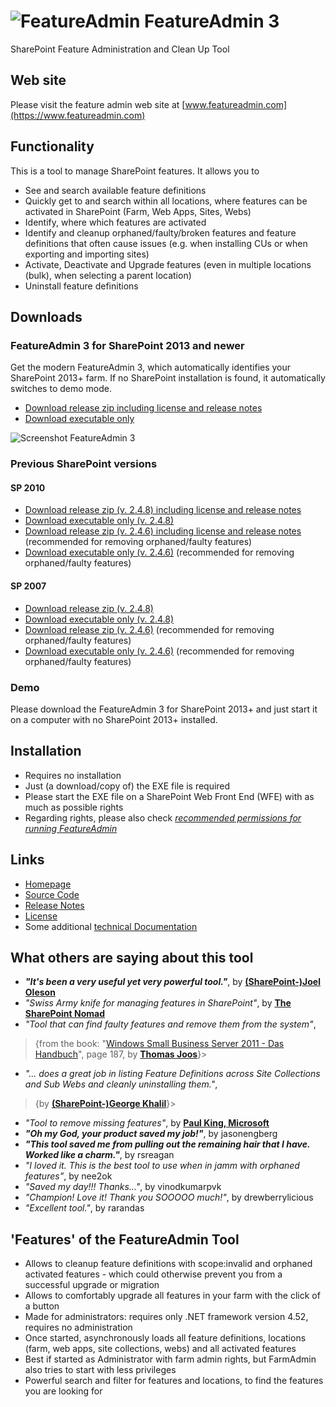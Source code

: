 # ![FeatureAdmin](https://www.featureadmin.com/assets/img/fa-logo/fa-logo-48.png) FeatureAdmin 3

SharePoint Feature Administration and Clean Up Tool

## Web site

Please visit the feature admin web site at [www.featureadmin.com](https://www.featureadmin.com)

## Functionality

This is a tool to manage SharePoint features. It allows you to

* See and search available feature definitions
* Quickly get to and search within all locations, where features can be activated in SharePoint (Farm, Web Apps, Sites, Webs)
* Identify, where which features are activated
* Identify and cleanup orphaned/faulty/broken features and feature definitions that often cause issues (e.g. when installing CUs or when exporting and importing sites)
* Activate, Deactivate and Upgrade features (even in multiple locations (bulk), when selecting a parent location)
* Uninstall feature definitions

## Downloads

### FeatureAdmin 3 for SharePoint 2013 and newer

Get the modern FeatureAdmin 3, which automatically identifies your SharePoint 2013+ farm.
If no SharePoint installation is found, it automatically switches to demo mode.

* [Download release zip including license and release notes](https://github.com/achimismaili/featureadmin/raw/master/Releases/FeatureAdmin.zip)
* [Download executable only](https://github.com/achimismaili/featureadmin/raw/master/Releases/FeatureAdmin.exe)

![Screenshot FeatureAdmin 3](https://www.featureadmin.com/assets/img/featureadmin3.png)

### Previous SharePoint versions

#### SP 2010

* [Download release zip (v. 2.4.8) including license and release notes](https://github.com/achimismaili/featureadmin/raw/master/Releases/Sp2010/2.4.8/FeatureAdmin2010.zip)
* [Download executable only (v. 2.4.8)](https://github.com/achimismaili/featureadmin/raw/master/Releases/Sp2010/2.4.8/FeatureAdmin2010.exe)
* [Download release zip (v. 2.4.6) including license and release notes](https://github.com/achimismaili/featureadmin/raw/master/Releases/Sp2010/2.4.6/FeatureAdmin2010.zip) (recommended for removing orphaned/faulty features)
* [Download executable only (v. 2.4.6)](https://github.com/achimismaili/featureadmin/raw/master/Releases/Sp2010/2.4.6/FeatureAdmin2010.exe) (recommended for removing orphaned/faulty features)

#### SP 2007

* [Download release zip (v. 2.4.8)](https://github.com/achimismaili/featureadmin/raw/master/Releases/Sp2007/2.4.8/FeatureAdmin2007.zip)
* [Download executable only (v. 2.4.8)](https://github.com/achimismaili/featureadmin/raw/master/Releases/Sp2007/2.4.8/FeatureAdmin2007.exe)
* [Download release zip (v. 2.4.6)](https://github.com/achimismaili/featureadmin/raw/master/Releases/Sp2007/2.4.6/FeatureAdmin2007.zip) (recommended for removing orphaned/faulty features)
* [Download executable only (v. 2.4.6)](https://github.com/achimismaili/featureadmin/raw/master/Releases/Sp2007/2.4.6/FeatureAdmin2007.exe) (recommended for removing orphaned/faulty features)

### Demo

Please download the FeatureAdmin 3 for SharePoint 2013+ and just start it on a computer with no SharePoint 2013+ installed.

## Installation

* Requires no installation
* Just (a download/copy of) the EXE file is required
* Please start the EXE file on a SharePoint Web Front End (WFE) with as much as possible rights
* Regarding rights, please also check _[recommended permissions for running FeatureAdmin](docs/Rights.md)_

<!-- ## Tool Description
FeatureAdmin is a tool for SharePoint administrators and developers to manage SP features. It finds and cleans faulty FeatureDefinitions and orphaned reminders.

The Feature Admin Tool finds faulty FeatureDefinitions and cleanly uninstalls them.
It finds feature remainders in sites, SiteCollections, WebApps and in the Farm, caused e.g. by forcefully uninstalled Features from a farm without deactivating them before. These faulty features, never visible, cause errors.
The Feature Admin Tool is able to identify them and remove them.
Very useful for major version upgrades e.g. to 2010 or 2013, or for downgrades from Enterprise to Standard.

Also, uninstall, (bulk) deactivate or (bulk) activate features with any scope farm wide.
Ideal, for activating or deactivating features in large farms with many sites and/or SiteCollections. -->

## Links

* [Homepage](https://www.featureadmin.com)
* [Source Code](https://github.com/achimismaili/featureadmin)
* [Release Notes](Releases/ReleaseNotes.md)
* [License](LICENSE.md)
* Some additional [technical Documentation](docs/Documentation.md)

## What others are saying about this tool
- _**"It's been a very useful yet very powerful tool."**_, by **[(SharePoint-)Joel Oleson](http://www.sharepointjoel.com/Lists/Posts/Post.aspx?ID=469)**
- _"Swiss Army knife for managing features in SharePoint"_, by **[The SharePoint Nomad](http://sharepointnomad.wordpress.com/2010/05/22/262/)**
- _"Tool that can find faulty features and remove them from the system"_,
>{from the book: "[Windows Small Business Server 2011 - Das Handbuch](http://www.amazon.de/Microsoft-Windows-Business-Server-Standard/dp/3866451385/ref=sr_1_1?s=books&ie=UTF8&qid=1307103905&sr=1-1)", page 187, by **[Thomas Joos](http://thomasjoos.wordpress.com/books/)**}>
- _"... does a great job in listing Feature Definitions across Site Collections and Sub Webs and cleanly uninstalling them."_,
>{by  **[(SharePoint-)George Khalil](http://sharepointgeorge.com/2009/upgrading-content-db-sharepoint-2010-part-1-preupgradecheck/)**}>
- _"Tool to remove missing features"_, by **[Paul King, Microsoft](http://blogs.msdn.com/b/paulking/archive/2011/10/05/removing-missingfeature-database-amp-missingwebpart-webpart-class-errors-from-sharepoint-2010.aspx)**
- _**"Oh my God, your product saved my job!"**_, by jasonengberg
- _**"This tool saved me from pulling out the remaining hair that I have. Worked like a charm."**_, by rsreagan
- _"I loved it. This is the best tool to use when in jamm with orphaned features"_, by nee2ok
- _"Saved my day!!! Thanks..."_, by vinodkumarpvk
- _"Champion! Love it! Thank you SOOOOO much!"_, by drewberrylicious
- _"Excellent tool."_, by rarandas

<!-- ... if the _Feature Admin Tool_ was able to help you, too, please rate it. -->

## 'Features' of the FeatureAdmin Tool

* Allows to cleanup feature definitions with scope:invalid and orphaned activated features - which could otherwise prevent you from a successful upgrade or migration
* Allows to comfortably upgrade all features in your farm with the click of a button
* Made for administrators: requires only .NET framework version 4.52, requires no administration
* Once started, asynchronously loads all feature definitions, locations (farm, web apps, site collections, webs) and all activated features
* Best if started as Administrator with farm admin rights, but FarmAdmin also tries to start with less privileges
* Powerful search and filter for features and locations, to find the features you are looking for

<!-- ## Screenshots
Feature View - remove Features
![](docs/FeatureAdmin-Remove-Features.png)

Feature Definition View - activate or uninstall Features
![](docs/FeatureAdmin-Installed-Features.png) -->

<!-- ## The Problem, that triggered development of this tool:
After doing Solution Package based deployment for a while, I found out, that 'stsadm -o upgradesolution' is not supported, when features are added / removed. (see article about this [http://sharepointtipoftheday.blogspot.com/2009/06/solution-feature-upgrading-and.html](http://sharepointtipoftheday.blogspot.com/2009/06/solution-feature-upgrading-and.html))
Also, I had some cases, where Features had forcefully been uninstalled from a farm without deactivating them first in all Sites / SiteCollections / WebApps or in the Farm.

All this has caused errors and left overs in the Farm, e.g. it was not possible to open the WorkFlow Overview page in several SiteCollections, because it was complaining about missing Features. Also, when doing exports, you might run in the error: FatalError: Failed to compare two elements in the array.
## Roots of the Feature Admin Tool
I found the Faulty Feature Tool from "Steven Van de Craen", at
[http://www.moss2007.be/blogs/vandest/archive/2008/04/28/stsadm-o-export-fatalerror-failed-to-compare-two-elements-in-the-array.aspx](http://www.moss2007.be/blogs/vandest/archive/2008/04/28/stsadm-o-export-fatalerror-failed-to-compare-two-elements-in-the-array.aspx)
which solved some of my problems. It was very basic and I needed it for a lot more. -->
